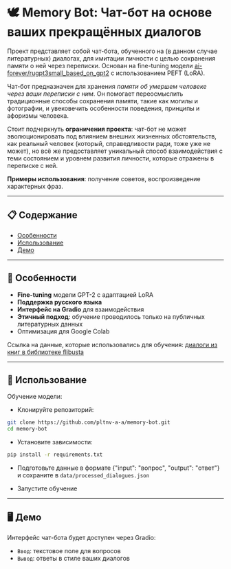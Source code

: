 # 🕊️ Memory Bot: Чат-бот на основе ваших прекращённых диалогов
 
Проект представляет собой чат-бота, обученного на (в данном случае литературных) диалогах, для имитации личности с целью сохранения памяти о ней через переписки. 
Основан на fine-tuning модели [ai-forever/rugpt3small_based_on_gpt2](https://huggingface.co/ai-forever/rugpt3small_based_on_gpt2) с использованием PEFT (LoRA).

Чат-бот предназначен для хранения *памяти об умершем человеке через ваши переписки с ним*. Он помогает переосмыслить традиционные способы сохранения памяти, такие 
как могилы и фотографии, и увековечить особенности поведения, принципы и афоризмы человека.
 
Стоит подчеркнуть **ограничения проекта**: чат-бот не может эволюционировать под влиянием внешних жизненных обстоятельств, как реальный человек (который, справедливости
ради, тоже уже не может), но всё же предоставляет уникальный способ взаимодействия с теми состоянием и уровнем развития личности, которые отражены в переписке с ней.

**Примеры использования**: получение советов, воспроизведение характерных фраз.

---

## 📋 Содержание
- [Особенности](#особенности)
- [Использование](#использование)
- [Демо](#демо)

---

## 🌟 Особенности
- **Fine-tuning** модели GPT-2 с адаптацией LoRA
- **Поддержка русского языка**
- **Интерфейс на Gradio** для взаимодействия
- **Этичный подход**: обучение проводилось только на публичных литературных данных
- Оптимизация для Google Colab

Ссылка на данные, которые использовались для обучения: [диалоги из книг в библиотеке flibusta](https://github.com/Koziev/NLP_Datasets/blob/master/Conversations/Data/extract_flibusta_dialogues.1.tar.xz)

---

## 🚀 Использование

Обучение модели:

- Клонируйте репозиторий:

```bash
git clone https://github.com/pltnv-a-a/memory-bot.git
cd memory-bot
```
- Установите зависимости:
  
```bash
pip install -r requirements.txt
```

- Подготовьте данные в формате {"input": "вопрос", "output": "ответ"} и сохраните в `data/processed_dialogues.json`
  
- Запустите обучение

---

## 🖥️ Демо

Интерфейс чат-бота будет доступен через Gradio:

- `Ввод`: текстовое поле для вопросов
- `Вывод`: ответы в стиле ваших диалогов
